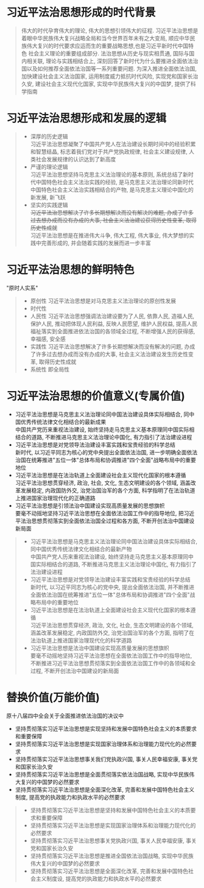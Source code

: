 # 习近平法治思想形成的时代背景
> 伟大的时代孕育伟大的理论, 伟大的思想引领伟大的征程. 习近平法治思想是着眼中华民族伟大复兴战略全局和当今世界百年未有之大变局, 顺应中华民族伟大复兴的时代要求应运而生的重要战略思想,也是习近平新时代中国特色
社会主义理论的重要组成部分. 法治思想从历史与现实相贯通, 国际与国内相关联, 理论与实践相结合上, 深刻回答了新时代为什么要推进全面依法治国以及如何推荐全面依法治国等一系列重要问题. 为深入推进全面依法治国,
加快建设社会主义法治国家, 运用制度威力抵抗时代风险, 实现党和国家长治久安, 建设社会主义现代化国家, 实现中华民族伟大复兴的中国梦, 提供了科学指南

# 习近平法治思想形成和发展的逻辑
> - 深厚的历史逻辑  
习近平法治思想凝聚了中国共产党人在法治建设长期时间中的经验积累和智慧结晶, 标志着我们党对于共产党执政规律, 社会主义建设规律, 人类社会发展规律的认识达到了新高度
> - 严谨的理论逻辑  
习近平法治思想坚持马克思主义法治理论的基本原则, 系统总结了新时代中国特色社会主义法治实践的经验, 是马克思主义法治理论同新时代中国特色社会主义法治实践相结合的产物, 是马克思主义理论中国化的新发展, 新飞跃
> - 坚实的实践逻辑  
~~习近平法治思想解决了许多长期想解决而没有解决的难题, 办成了许多过去想办成而没有办成的大事, 社会主义法治建设获得历史性变革, 取得历史性成就~~  
习近平法治思想是在推进伟大斗争, 伟大工程, 伟大事业, 伟大梦想的实践中完善形成的, 并会随着实践的发展而进一步丰富

# 习近平法治思想的鲜明特色
"原时人实系"
> - 原创性
习近平法治思想是对马克思主义法治理论的原创性发展
> - 时代性
> - 人民性
习近平法治思想强调法治建设要为了人民, 依靠人民, 造福人民, 保护人民, 推动把体现人民利益, 反映人民愿望, 维护人民权益, 提高人民福祉落实到全面推进依法治国的各领域全过程, 不断增强人民的获得感, 幸福感, 安全感
> - 实践性
习近平法治思想解决了许多长期想解决而没有解决的问题, 办成了许多过去想办成而没有办成的大事, 社会主义法治建设发生历史性变革, 取得历史性成就
> - 系统性
即全局性

# 习近平法治思想的价值意义(专属价值)
- 习近平法治思想是马克思主义法治理论同中国法治建设具体实际相结合, 同中国优秀传统法律文化相结合的最新成果   
中国共产党历来重视法治建设, 始终坚持走马克思主义基本原理同中国实际相结合的道路, 不断推进马克思主义法治理论中国化, 有力指引了法治建设进程
- 习近平法治思想是对党领导法治建设丰富实践和宝贵经验的科学总结    
新时代, 以习近平同志为核心的党中央提出全面依法治国, 进一步明确全面依法治国在统筹推进"五位一体"总体布局和协调推进"四个全面"战略布局中的重要地位
- 习近平法治思想是在法治轨道上全面建设社会主义现代化国家的根本遵循    
习近平法治思想贯穿经济, 政治, 社会, 文化, 生态文明建设的各个领域, 涵盖改革发展稳定, 内政国防外交, 治党治国治军的各个方面, 科学指明了在法治轨道上推进国家治理现代化的正确道路
- 习近平法治思想是引领法治中国建设实现高质量发展的思想旗帜   
要毫不动摇地坚持习近平法治思想在全面依法治国工作中的指导地位, 把习近平法治思想贯彻落实到全面依法治国全过程和各方面, 不断开创法治中国建设新局面

> - 习近平法治思想是马克思主义法治理论同中国法治建设具体实际相结合, 同中国优秀传统法律文化相结合的最新产物    
中国共产党人历来重视法治建设, 始终坚持走马克思主义基本原理同中国实际相结合的道路, 不断推进马克思主义法治理论中国化, 有力指引了法治建设进程
> - 习近平法治思想是对党领导法治建设丰富实践和宝贵经验的科学总结    
新时代, 以习近平同志为核心的党中央, 提出全面依法治国, 并不断推进全面依法治国在统筹推进"五位一体"总体布局和协调推进"四个全面"战略布局中的重要地位
> - 习近平法治思想是在法治轨道上全面建设社会主义现代化国家的根本遵循    
习近平法治思想贯穿经济, 政治, 文化, 社会, 生态文明建设的各个领域, 涵盖改革发展稳定, 内政国防外交, 治党治国治军的各个方面, 指明了在法治轨道上推进国家治理现代化的科学道路
> - 习近平法治思想是法治中国建设实现高质量发展的思想旗帜   
要毫不动摇地坚持习近平法治思想在全面依法治国工作中的指导地位, 不断推进习近平法治思想贯彻落实到全面依法治国工作中的各领域和全过程, 不断开创法治中国建设的新局面

# 替换价值(万能价值)
原十八届四中全会关于全面推进依法治国的决议中
- 坚持贯彻落实习近平法治思想是实现坚持和发展中国特色社会主义的本质要求和重要保障
- 坚持贯彻落实习近平法治思想是实现国家治理体系和治理能力现代化的必然要求
- 坚持贯彻落实习近平法治思想事关我们党执政兴国, 事关人民幸福安康, 事关党和国家长治久安
- 坚持贯彻落实习近平法治思想是全面贯彻落实依法治国战略, 实现中华民族伟大复兴的中国梦的必然要求
- 坚持贯彻落实习近平法治思想是全面深化改革, 完善和发展中国特色社会主义制度, 提高党的执政能力和执政水平的必然要求

> - 坚持贯彻落实习近平法治思想是坚持和发展中国特色社会主义的本质要求和重要保障
> - 坚持贯彻落实习近平法治思想是实现国家治理体系和治理能力现代化的必然要求
> - 坚持贯彻落实习近平法治思想事关党执政兴国, 事关人民幸福安康, 事关党和国家长治久安
> - 坚持贯彻落实习近平法治思想是推进全国依法治国战略, 实现中华民族伟大复兴的中国梦的必然要求
> - 坚持贯彻落实习近平法治思想是全面深化改革, 完善和发展中国特色社会主义制度设, 提高党的执政能力和执政水平的必然要求
